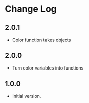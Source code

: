 # Change Log

## 2.0.1

- Color function takes objects

## 2.0.0

- Turn color variables into functions

## 1.0.0

- Initial version.
